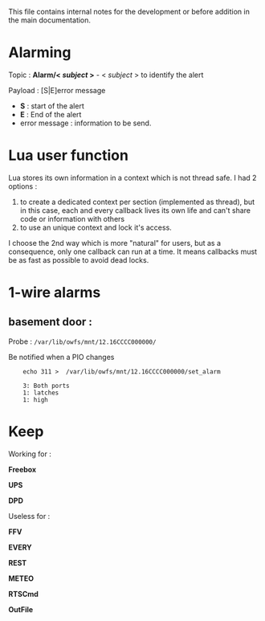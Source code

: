 This file contains internal notes for the development or before addition in the main documentation.

Alarming
========

Topic : **Alarm/< *subject* >**
	- < *subject* > to identify the alert 

Payload : [S|E]error message
* **S** : start of the alert
* **E** : End of the alert
* error message : information to be send.

Lua user function
=================

Lua stores its own information in a context which is not thread safe.
I had 2 options :
1. to create a dedicated context per section (implemented as thread), but in this case, each and every callback lives its own life and can't share code or information with others
1. to use an unique context and lock it's access.

I choose the 2nd way which is more "natural" for users, but as a consequence, only one callback can run at a time. It means callbacks must be as fast as possible to avoid dead locks.

1-wire alarms
=============

basement door :
---------------

Probe : `/var/lib/owfs/mnt/12.16CCCC000000/`

Be notified when a PIO changes 

```
	echo 311 >  /var/lib/owfs/mnt/12.16CCCC000000/set_alarm
```
		3: Both ports
		1: latches
		1: high

Keep
====

Working for :

**Freebox**

**UPS**

**DPD**

Useless for :

**FFV**

**EVERY**

**REST**

**METEO**

**RTSCmd**

**OutFile**
